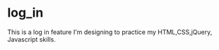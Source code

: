 # log_in

This is a log in feature I'm designing to practice my HTML,CSS,jQuery, Javascript skills.
